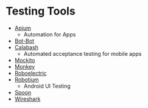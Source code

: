 # Testing Tools

- [Apium](http://appium.io/)
  - Automation for Apps
- [Bot-Bot](https://github.com/Imaginea/bot-bot)
- [Calabash](http://calaba.sh/)
  - Automated acceptance testing for mobile apps
- [Mockito](https://github.com/mockito/mockito)
- [Monkey](https://developer.android.com/studio/test/monkey)
- [Roboelectric](http://robolectric.org/)
- [Robotium](https://github.com/robotiumtech/robotium)
  - Android UI Testing
- [Spoon](http://square.github.io/spoon/)
- [Wireshark](https://www.wireshark.org/)